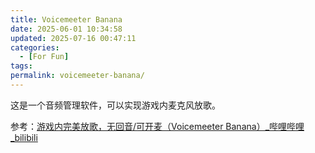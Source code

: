 ```yaml
---
title: Voicemeeter Banana
date: 2025-06-01 10:34:58
updated: 2025-07-16 00:47:11
categories:
  - [For Fun]
tags:
permalink: voicemeeter-banana/
---
```


这是一个音频管理软件，可以实现游戏内麦克风放歌。

参考：[游戏内完美放歌，无回音/可开麦（Voicemeeter Banana）_哔哩哔哩_bilibili](https://www.bilibili.com/video/BV1TV4y1W7eo/?spm_id_from=333.337.search-card.all.click&vd_source=d97d82191b995e0ba21c3438b8cf6adb)
